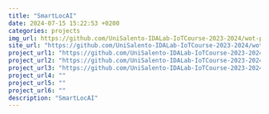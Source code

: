 ```yaml
---
title: "SmartLocAI"
date: 2024-07-15 15:22:53 +0200
categories: projects
img_url: https://github.com/UniSalento-IDALab-IoTCourse-2023-2024/wot-project-2023-2024-SmartLocAI_Dashboard-IzziBarone/raw/main/doc/img/workflow.png
site_url: "https://github.com/UniSalento-IDALab-IoTCourse-2023-2024/wot-project-2023-2024-SmartLocAI_Dashboard-IzziBarone"
project_url1: "https://github.com/UniSalento-IDALab-IoTCourse-2023-2024/wot-project-2023-2024-SmartLocAI_APP-IzziBarone.git"
project_url2: "https://github.com/UniSalento-IDALab-IoTCourse-2023-2024/wot-project-2023-2024-DataService-IzziBarone.git"
project_url3: "https://github.com/UniSalento-IDALab-IoTCourse-2023-2024/wot-project-2023-2024-LocalizationService-IzziBarone"
project_url4: ""
project_url5: ""
project_url6: ""
description: "SmartLocAI"
---
```


